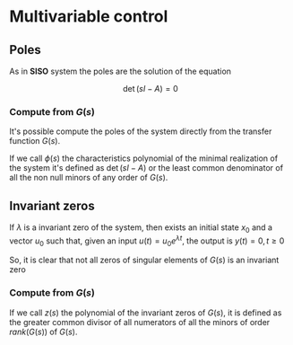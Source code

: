 # Multivariable control

## Poles

As in **SISO** system the poles are the solution of the equation

$$\det(sI-A)=0$$

### Compute from $G(s)$

It's possible compute the poles of the system directly from the transfer function $G(s)$.

If we call $\phi(s)$ the characteristics polynomial of the minimal realization of the system it's defined as $\det(sI-A)$ or the least common denominator of all the non null minors of any order of $G(s)$.

## Invariant zeros

If $\lambda$ is a invariant zero of the system, then exists an initial state $x_0$ and a vector $u_0$ such that, given an input $u(t)=u_0e^{\lambda t}$, the output is $y(t)=0, t\geq0$

So, it is clear that not all zeros of singular elements of $G(s)$ is an invariant zero

### Compute from $G(s)$

If we call $z(s)$ the polynomial of the invariant zeros of $G(s)$, it is defined as the greater common divisor of all numerators of all the minors of order $rank(G(s))$ of $G(s)$.